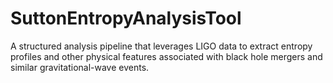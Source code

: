# SuttonEntropyAnalysisTool
A structured analysis pipeline that leverages LIGO data to extract entropy profiles and other physical features associated with black hole mergers and similar gravitational-wave events.
